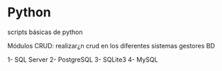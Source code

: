 # Python
scripts básicas de python

Módulos CRUD: realizar¿n crud en los diferentes sistemas gestores BD

1- SQL Server
2- PostgreSQL
3- SQLite3
4- MySQL
 
